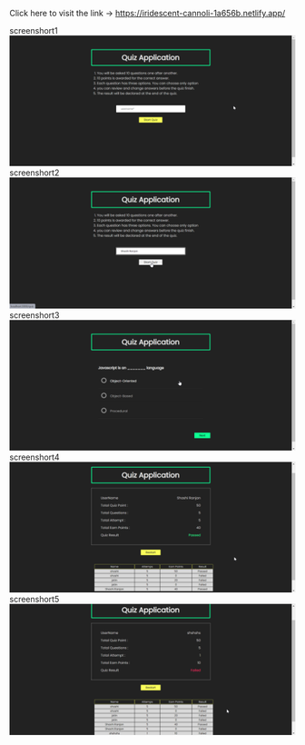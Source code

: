 Click here to visit the link -> https://iridescent-cannoli-1a656b.netlify.app/

screenshort1
![Alt text](/5.png "optional title")
screenshort2
![Alt text](/3.png "optional title")
screenshort3
![Alt text](/4.png "optional title")
screenshort4
![Alt text](/1.png "optional title")
screenshort5
![Alt text](/2.png "optional title")
